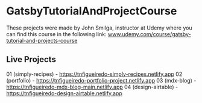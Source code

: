 # GatsbyTutorialAndProjectCourse

These projects were made by John Smilga, instructor at Udemy where you can find this course in the following link: www.udemy.com/course/gatsby-tutorial-and-projects-course

## Live Projects

01 (simply-recipes) - https://tnfigueiredo-simply-recipes.netlify.app
02 (portfolio) - https://tnfigueiredo-portfolio-project.netlify.app
03 (mdx-blog) - https://tnfigueiredo-mdx-blog-main.netlify.app
04 (design-airtable) - https://tnfigueiredo-design-airtable.netlify.app
